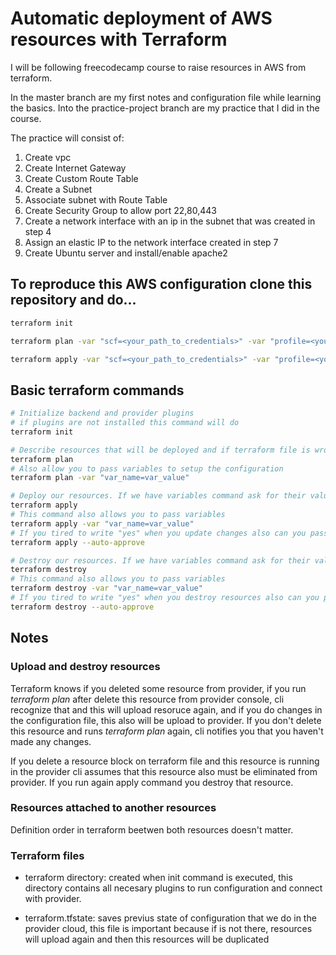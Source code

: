 # Automatic deployment of AWS resources with Terraform
I will be following freecodecamp course to raise resources in AWS from terraform.

In the master branch are my first notes and configuration file while learning the basics. Into the practice-project branch are my practice that I did in the course.

The practice will consist of:
1. Create vpc
2. Create Internet Gateway
3. Create Custom Route Table
4. Create a Subnet
5. Associate subnet with Route Table
6. Create Security Group to allow port 22,80,443
7. Create a network interface with an ip in the subnet that was created in step 4
8. Assign an elastic IP to the network interface created in step 7
9. Create Ubuntu server and install/enable apache2

## To reproduce this AWS configuration clone this repository and do...
~~~bash
terraform init

terraform plan -var "scf=<your_path_to_credentials>" -var "profile=<your_profile_name>"

terraform apply -var "scf=<your_path_to_credentials>" -var "profile=<your_profile_name>"
~~~

## Basic terraform commands
~~~bash
# Initialize backend and provider plugins
# if plugins are not installed this command will do
terraform init 
~~~
~~~bash
# Describe resources that will be deployed and if terraform file is wrong then show an error
terraform plan
# Also allow you to pass variables to setup the configuration
terraform plan -var "var_name=var_value"
~~~
~~~bash
# Deploy our resources. If we have variables command ask for their values
terraform apply
# This command also allows you to pass variables
terraform apply -var "var_name=var_value"
# If you tired to write "yes" when you update changes also can you pass this flag
terraform apply --auto-approve
~~~
~~~bash
# Destroy our resources. If we have variables command ask for their values
terraform destroy
# This command also allows you to pass variables
terraform destroy -var "var_name=var_value"
# If you tired to write "yes" when you destroy resources also can you pass this flag
terraform destroy --auto-approve
~~~

## Notes

### Upload and destroy resources

Terraform knows if you deleted some resource from provider, if you run *terraform plan* after delete this resource from provider console, cli recognize that and this will upload resoruce again, and if you do changes in the configuration file, this also will be upload to provider. If you don't delete this resource and runs *terraform plan* again, cli notifies you that you haven't made any changes.

If you delete a resource block on terraform file and this resource is running in the provider cli assumes that this resource also must be eliminated from provider. If you run again apply command you destroy that resource.

### Resources attached to another resources

Definition order in terraform beetwen both resources doesn't matter.

### Terraform files

- terraform directory: created when init command is executed, this directory contains all necesary plugins to run configuration and connect with provider.

- terraform.tfstate: saves previus state of configuration that we do in the provider cloud, this file is important because if is not there, resources will upload again and then this resources will be duplicated